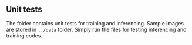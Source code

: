 ## Unit tests

The folder contains unit tests for training and inferencing. Sample images are stored in ```../data``` folder. Simply run the files for testing inferencing and training codes.
